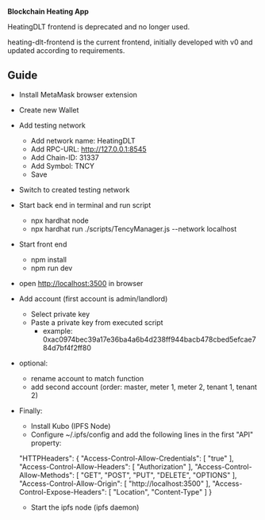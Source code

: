 **Blockchain Heating App**

HeatingDLT frontend is deprecated and no longer used.

heating-dlt-frontend is the current frontend, initially developed with v0 and updated according to requirements.

## Guide

- Install MetaMask browser extension
- Create new Wallet
- Add testing network
  - Add network name: HeatingDLT
  - Add RPC-URL: <http://127.0.0.1:8545>
  - Add Chain-ID: 31337
  - Add Symbol: TNCY
  - Save
- Switch to created testing network
- Start back end in terminal and run script
  - npx hardhat node
  - npx hardhat run ./scripts/TencyManager.js --network localhost
- Start front end
  - npm install
  - npm run dev
- open <http://localhost:3500> in browser
- Add account (first account is admin/landlord)
  - Select private key
  - Paste a private key from executed script
    - example: 0xac0974bec39a17e36ba4a6b4d238ff944bacb478cbed5efcae784d7bf4f2ff80
- optional:
  - rename account to match function
  - add second account (order: master, meter 1, meter 2, tenant 1, tenant 2)

- Finally:
  - Install Kubo (IPFS Node)
  - Configure ~/.ipfs/config and add the following lines in the first "API" property:
  
  "HTTPHeaders": {
      "Access-Control-Allow-Credentials": [
        "true"
      ],
      "Access-Control-Allow-Headers": [
        "Authorization"
      ],
      "Access-Control-Allow-Methods": [
        "GET",
        "POST",
        "PUT",
        "DELETE",
        "OPTIONS"
      ],
      "Access-Control-Allow-Origin": [
        "http://localhost:3500"
      ],
      "Access-Control-Expose-Headers": [
        "Location",
        "Content-Type"
      ]
    }
  
  - Start the ipfs node (ipfs daemon)
